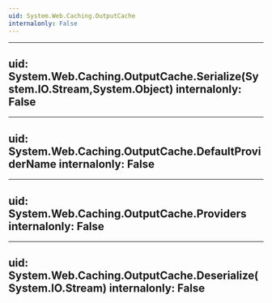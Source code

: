 ```yaml
---
uid: System.Web.Caching.OutputCache
internalonly: False
---
```


---
uid: System.Web.Caching.OutputCache.Serialize(System.IO.Stream,System.Object)
internalonly: False
---

---
uid: System.Web.Caching.OutputCache.DefaultProviderName
internalonly: False
---

---
uid: System.Web.Caching.OutputCache.Providers
internalonly: False
---

---
uid: System.Web.Caching.OutputCache.Deserialize(System.IO.Stream)
internalonly: False
---
